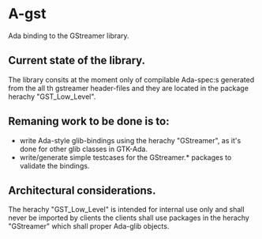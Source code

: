 # A-gst
Ada binding to the GStreamer library.

## Current state of the library.
The library consits at the moment only of compilable Ada-spec:s generated from the all th gstreamer header-files
and they are located in the package herachy "GST_Low_Level".


## Remaning work to be done is to:
* write Ada-style glib-bindings using the herachy "GStreamer", as it's done for other glib classes in GTK-Ada.
* write/generate simple testcases for the GStreamer.* packages to validate the bindings.


## Architectural considerations.
The herachy "GST_Low_Level" is intended for internal use only and shall never be imported by clients the clients shall use
packages in the herachy "GStreamer" which shall proper Ada-glib objects.

